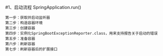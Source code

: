 #1、启动流程 SpringApplication.run()

    第一步：获取并启动监听器
    第二步：构造容器环境
    第三步：创建容器
    第四步：实例化SpringBootExceptionReporter.class，用来支持报告关于启动的错误
    第五步：准备容器
    第六步：刷新容器
    第七步：刷新容器后的扩展接口